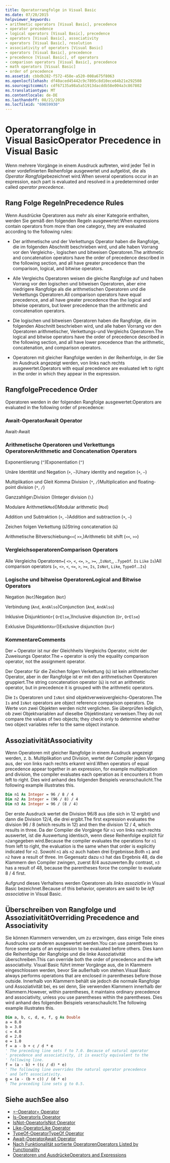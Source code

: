 ```yaml
---
title: Operatorrangfolge in Visual Basic
ms.date: 07/20/2015
helpviewer_keywords:
- arithmetic operators [Visual Basic], precedence
- operator precedence
- logical operators [Visual Basic], precedence
- operators [Visual Basic], associativity
- operators [Visual Basic], resolution
- associativity of operators [Visual Basic]
- operators [Visual Basic], precedence
- precedence [Visual Basic], of operators
- comparison operators [Visual Basic], precedence
- math operators [Visual Basic]
- order of precedence
ms.assetid: cbbdb282-f572-458e-a520-008a675f8063
ms.openlocfilehash: df40aced45442c9c7895c8d10ece64b21e292508
ms.sourcegitcommit: cdf67135a98a5a51913dacddb58e004a3c867802
ms.translationtype: MT
ms.contentlocale: de-DE
ms.lasthandoff: 08/21/2019
ms.locfileid: "69659930"
---
```

# <a name="operator-precedence-in-visual-basic"></a><span data-ttu-id="f461d-102">Operatorrangfolge in Visual Basic</span><span class="sxs-lookup"><span data-stu-id="f461d-102">Operator Precedence in Visual Basic</span></span>
<span data-ttu-id="f461d-103">Wenn mehrere Vorgänge in einem Ausdruck auftreten, wird jeder Teil in einer vordefinierten Reihenfolge ausgewertet und aufgelöst, die als *Operator Rangfolge*bezeichnet wird.</span><span class="sxs-lookup"><span data-stu-id="f461d-103">When several operations occur in an expression, each part is evaluated and resolved in a predetermined order called *operator precedence*.</span></span>

## <a name="precedence-rules"></a><span data-ttu-id="f461d-104">Rang Folge Regeln</span><span class="sxs-lookup"><span data-stu-id="f461d-104">Precedence Rules</span></span>
 <span data-ttu-id="f461d-105">Wenn Ausdrücke Operatoren aus mehr als einer Kategorie enthalten, werden Sie gemäß den folgenden Regeln ausgewertet:</span><span class="sxs-lookup"><span data-stu-id="f461d-105">When expressions contain operators from more than one category, they are evaluated according to the following rules:</span></span>

- <span data-ttu-id="f461d-106">Der arithmetische und der Verkettungs Operator haben die Rangfolge, die im folgenden Abschnitt beschrieben wird, und alle haben Vorrang vor den Vergleichs-, logischen und bitweisen Operatoren.</span><span class="sxs-lookup"><span data-stu-id="f461d-106">The arithmetic and concatenation operators have the order of precedence described in the following section, and all have greater precedence than the comparison, logical, and bitwise operators.</span></span>

- <span data-ttu-id="f461d-107">Alle Vergleichs Operatoren weisen die gleiche Rangfolge auf und haben Vorrang vor den logischen und bitweisen Operatoren, aber eine niedrigere Rangfolge als die arithmetischen Operatoren und die Verkettungs Operatoren.</span><span class="sxs-lookup"><span data-stu-id="f461d-107">All comparison operators have equal precedence, and all have greater precedence than the logical and bitwise operators, but lower precedence than the arithmetic and concatenation operators.</span></span>

- <span data-ttu-id="f461d-108">Die logischen und bitweisen Operatoren haben die Rangfolge, die im folgenden Abschnitt beschrieben wird, und alle haben Vorrang vor den Operatoren arithmetischer, Verkettungs-und Vergleichs Operatoren.</span><span class="sxs-lookup"><span data-stu-id="f461d-108">The logical and bitwise operators have the order of precedence described in the following section, and all have lower precedence than the arithmetic, concatenation, and comparison operators.</span></span>

- <span data-ttu-id="f461d-109">Operatoren mit gleicher Rangfolge werden in der Reihenfolge, in der Sie im Ausdruck angezeigt werden, von links nach rechts ausgewertet.</span><span class="sxs-lookup"><span data-stu-id="f461d-109">Operators with equal precedence are evaluated left to right in the order in which they appear in the expression.</span></span>

## <a name="precedence-order"></a><span data-ttu-id="f461d-110">Rangfolge</span><span class="sxs-lookup"><span data-stu-id="f461d-110">Precedence Order</span></span>
 <span data-ttu-id="f461d-111">Operatoren werden in der folgenden Rangfolge ausgewertet:</span><span class="sxs-lookup"><span data-stu-id="f461d-111">Operators are evaluated in the following order of precedence:</span></span>

### <a name="await-operator"></a><span data-ttu-id="f461d-112">Await-Operator</span><span class="sxs-lookup"><span data-stu-id="f461d-112">Await Operator</span></span>
 <span data-ttu-id="f461d-113">Await-</span><span class="sxs-lookup"><span data-stu-id="f461d-113">Await</span></span>

### <a name="arithmetic-and-concatenation-operators"></a><span data-ttu-id="f461d-114">Arithmetische Operatoren und Verkettungs Operatoren</span><span class="sxs-lookup"><span data-stu-id="f461d-114">Arithmetic and Concatenation Operators</span></span>
 <span data-ttu-id="f461d-115">Exponentiierung (`^`)</span><span class="sxs-lookup"><span data-stu-id="f461d-115">Exponentiation (`^`)</span></span>

 <span data-ttu-id="f461d-116">Unäre Identität und Negation (`+`, `–`)</span><span class="sxs-lookup"><span data-stu-id="f461d-116">Unary identity and negation (`+`, `–`)</span></span>

 <span data-ttu-id="f461d-117">Multiplikation und Gleit Komma Division (`*`, `/`)</span><span class="sxs-lookup"><span data-stu-id="f461d-117">Multiplication and floating-point division (`*`, `/`)</span></span>

 <span data-ttu-id="f461d-118">Ganzzahlige`\`Division ()</span><span class="sxs-lookup"><span data-stu-id="f461d-118">Integer division (`\`)</span></span>

 <span data-ttu-id="f461d-119">Modulare Arithmetik`Mod`()</span><span class="sxs-lookup"><span data-stu-id="f461d-119">Modular arithmetic (`Mod`)</span></span>

 <span data-ttu-id="f461d-120">Addition und Subtraktion (`+`, `–`)</span><span class="sxs-lookup"><span data-stu-id="f461d-120">Addition and subtraction (`+`, `–`)</span></span>

 <span data-ttu-id="f461d-121">Zeichen folgen Verkettung (`&`)</span><span class="sxs-lookup"><span data-stu-id="f461d-121">String concatenation (`&`)</span></span>

 <span data-ttu-id="f461d-122">Arithmetische Bitverschiebung`<<`( `>>`,)</span><span class="sxs-lookup"><span data-stu-id="f461d-122">Arithmetic bit shift (`<<`, `>>`)</span></span>

### <a name="comparison-operators"></a><span data-ttu-id="f461d-123">Vergleichsoperatoren</span><span class="sxs-lookup"><span data-stu-id="f461d-123">Comparison Operators</span></span>
 <span data-ttu-id="f461d-124">Alle Vergleichs Operatoren`=`( `<>`, `<`, `<=`, `>`,, `>=`, ,`IsNot`,, ..`TypeOf`. `Is` `Like` `Is`)</span><span class="sxs-lookup"><span data-stu-id="f461d-124">All comparison operators (`=`, `<>`, `<`, `<=`, `>`, `>=`, `Is`, `IsNot`, `Like`, `TypeOf`...`Is`)</span></span>

### <a name="logical-and-bitwise-operators"></a><span data-ttu-id="f461d-125">Logische und bitweise Operatoren</span><span class="sxs-lookup"><span data-stu-id="f461d-125">Logical and Bitwise Operators</span></span>
 <span data-ttu-id="f461d-126">Negation (`Not`)</span><span class="sxs-lookup"><span data-stu-id="f461d-126">Negation (`Not`)</span></span>

 <span data-ttu-id="f461d-127">Verbindung (`And`, `AndAlso`)</span><span class="sxs-lookup"><span data-stu-id="f461d-127">Conjunction (`And`, `AndAlso`)</span></span>

 <span data-ttu-id="f461d-128">Inklusive Disjunktion`Or`( `OrElse`,)</span><span class="sxs-lookup"><span data-stu-id="f461d-128">Inclusive disjunction (`Or`, `OrElse`)</span></span>

 <span data-ttu-id="f461d-129">Exklusive Disjunktion`Xor`()</span><span class="sxs-lookup"><span data-stu-id="f461d-129">Exclusive disjunction (`Xor`)</span></span>

### <a name="comments"></a><span data-ttu-id="f461d-130">Kommentare</span><span class="sxs-lookup"><span data-stu-id="f461d-130">Comments</span></span>
 <span data-ttu-id="f461d-131">Der `=` Operator ist nur der Gleichheits Vergleichs Operator, nicht der Zuweisungs Operator.</span><span class="sxs-lookup"><span data-stu-id="f461d-131">The `=` operator is only the equality comparison operator, not the assignment operator.</span></span>

 <span data-ttu-id="f461d-132">Der Operator für die Zeichen folgen Verkettung (`&`) ist kein arithmetischer Operator, aber in der Rangfolge ist er mit den arithmetischen Operatoren gruppiert.</span><span class="sxs-lookup"><span data-stu-id="f461d-132">The string concatenation operator (`&`) is not an arithmetic operator, but in precedence it is grouped with the arithmetic operators.</span></span>

 <span data-ttu-id="f461d-133">Die `Is` Operatoren und `IsNot` sind objektverweisvergleichs-Operatoren.</span><span class="sxs-lookup"><span data-stu-id="f461d-133">The `Is` and `IsNot` operators are object reference comparison operators.</span></span> <span data-ttu-id="f461d-134">Die Werte von zwei Objekten werden nicht verglichen. Sie überprüfen lediglich, ob zwei Objektvariablen auf dieselbe Objektinstanz verweisen.</span><span class="sxs-lookup"><span data-stu-id="f461d-134">They do not compare the values of two objects; they check only to determine whether two object variables refer to the same object instance.</span></span>

## <a name="associativity"></a><span data-ttu-id="f461d-135">Assoziativität</span><span class="sxs-lookup"><span data-stu-id="f461d-135">Associativity</span></span>
 <span data-ttu-id="f461d-136">Wenn Operatoren mit gleicher Rangfolge in einem Ausdruck angezeigt werden, z. b. Multiplikation und Division, wertet der Compiler jeden Vorgang aus, der von links nach rechts erkannt wird.</span><span class="sxs-lookup"><span data-stu-id="f461d-136">When operators of equal precedence appear together in an expression, for example multiplication and division, the compiler evaluates each operation as it encounters it from left to right.</span></span> <span data-ttu-id="f461d-137">Dies wird anhand des folgenden Beispiels veranschaulicht.</span><span class="sxs-lookup"><span data-stu-id="f461d-137">The following example illustrates this.</span></span>

```vb
Dim n1 As Integer = 96 / 8 / 4
Dim n2 As Integer = (96 / 8) / 4
Dim n3 As Integer = 96 / (8 / 4)
```

 <span data-ttu-id="f461d-138">Der erste Ausdruck wertet die Division 96/8 aus (die sich in 12 ergibt) und dann die Division 12/4, die drei ergibt.</span><span class="sxs-lookup"><span data-stu-id="f461d-138">The first expression evaluates the division 96 / 8 (which results in 12) and then the division 12 / 4, which results in three.</span></span> <span data-ttu-id="f461d-139">Da der Compiler die Vorgänge für `n1` von links nach rechts auswertet, ist die Auswertung identisch, wenn diese Reihenfolge explizit für `n2`angegeben wird.</span><span class="sxs-lookup"><span data-stu-id="f461d-139">Because the compiler evaluates the operations for `n1` from left to right, the evaluation is the same when that order is explicitly indicated for `n2`.</span></span> <span data-ttu-id="f461d-140">Sowohl `n1` als `n2` auch haben drei Ergebnisse.</span><span class="sxs-lookup"><span data-stu-id="f461d-140">Both `n1` and `n2` have a result of three.</span></span> <span data-ttu-id="f461d-141">Im Gegensatz dazu `n3` hat das Ergebnis 48, da die Klammern den Compiler zwingen, zuerst 8/4 auszuwerten.</span><span class="sxs-lookup"><span data-stu-id="f461d-141">By contrast, `n3` has a result of 48, because the parentheses force the compiler to evaluate 8 / 4 first.</span></span>

 <span data-ttu-id="f461d-142">Aufgrund dieses Verhaltens werden Operatoren als *links assoziativ* in Visual Basic bezeichnet.</span><span class="sxs-lookup"><span data-stu-id="f461d-142">Because of this behavior, operators are said to be *left associative* in Visual Basic.</span></span>

## <a name="overriding-precedence-and-associativity"></a><span data-ttu-id="f461d-143">Überschreiben von Rangfolge und Assoziativität</span><span class="sxs-lookup"><span data-stu-id="f461d-143">Overriding Precedence and Associativity</span></span>
 <span data-ttu-id="f461d-144">Sie können Klammern verwenden, um zu erzwingen, dass einige Teile eines Ausdrucks vor anderen ausgewertet werden.</span><span class="sxs-lookup"><span data-stu-id="f461d-144">You can use parentheses to force some parts of an expression to be evaluated before others.</span></span> <span data-ttu-id="f461d-145">Dies kann die Reihenfolge der Rangfolge und die linke Assoziativität überschreiben.</span><span class="sxs-lookup"><span data-stu-id="f461d-145">This can override both the order of precedence and the left associativity.</span></span> <span data-ttu-id="f461d-146">Visual Basic führt immer Vorgänge aus, die in Klammern eingeschlossen werden, bevor Sie außerhalb von stehen.</span><span class="sxs-lookup"><span data-stu-id="f461d-146">Visual Basic always performs operations that are enclosed in parentheses before those outside.</span></span> <span data-ttu-id="f461d-147">Innerhalb von Klammern behält sie jedoch die normale Rangfolge und Assoziativität bei, es sei denn, Sie verwenden Klammern innerhalb der Klammern.</span><span class="sxs-lookup"><span data-stu-id="f461d-147">However, within parentheses, it maintains ordinary precedence and associativity, unless you use parentheses within the parentheses.</span></span> <span data-ttu-id="f461d-148">Dies wird anhand des folgenden Beispiels veranschaulicht.</span><span class="sxs-lookup"><span data-stu-id="f461d-148">The following example illustrates this.</span></span>

```vb
Dim a, b, c, d, e, f, g As Double
a = 8.0
b = 3.0
c = 4.0
d = 2.0
e = 1.0
f = a - b + c / d * e
' The preceding line sets f to 7.0. Because of natural operator
' precedence and associativity, it is exactly equivalent to the
' following line.
f = (a - b) + ((c / d) * e)
' The following line overrides the natural operator precedence
' and left associativity.
g = (a - (b + c)) / (d * e)
' The preceding line sets g to 0.5.
```

## <a name="see-also"></a><span data-ttu-id="f461d-149">Siehe auch</span><span class="sxs-lookup"><span data-stu-id="f461d-149">See also</span></span>

- [<span data-ttu-id="f461d-150">=-Operator</span><span class="sxs-lookup"><span data-stu-id="f461d-150">= Operator</span></span>](../../../visual-basic/language-reference/operators/assignment-operator.md)
- [<span data-ttu-id="f461d-151">Is-Operator</span><span class="sxs-lookup"><span data-stu-id="f461d-151">Is Operator</span></span>](../../../visual-basic/language-reference/operators/is-operator.md)
- [<span data-ttu-id="f461d-152">IsNot-Operator</span><span class="sxs-lookup"><span data-stu-id="f461d-152">IsNot Operator</span></span>](../../../visual-basic/language-reference/operators/isnot-operator.md)
- [<span data-ttu-id="f461d-153">Like-Operator</span><span class="sxs-lookup"><span data-stu-id="f461d-153">Like Operator</span></span>](../../../visual-basic/language-reference/operators/like-operator.md)
- [<span data-ttu-id="f461d-154">TypeOf-Operator</span><span class="sxs-lookup"><span data-stu-id="f461d-154">TypeOf Operator</span></span>](../../../visual-basic/language-reference/operators/typeof-operator.md)
- [<span data-ttu-id="f461d-155">Await-Operator</span><span class="sxs-lookup"><span data-stu-id="f461d-155">Await Operator</span></span>](../../../visual-basic/language-reference/operators/await-operator.md)
- [<span data-ttu-id="f461d-156">Nach Funktionalität sortierte Operatoren</span><span class="sxs-lookup"><span data-stu-id="f461d-156">Operators Listed by Functionality</span></span>](../../../visual-basic/language-reference/operators/operators-listed-by-functionality.md)
- [<span data-ttu-id="f461d-157">Operatoren und Ausdrücke</span><span class="sxs-lookup"><span data-stu-id="f461d-157">Operators and Expressions</span></span>](../../../visual-basic/programming-guide/language-features/operators-and-expressions/index.md)
